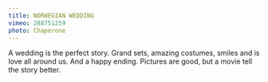 ```yaml
---
title: NORWEGIAN WEDDING
vimeo: 288751259
photo: Chaperone
---
```

A wedding is the perfect story. Grand sets, amazing costumes, smiles and is love all around us. And a happy ending. Pictures are good, but a movie tell the story better.

